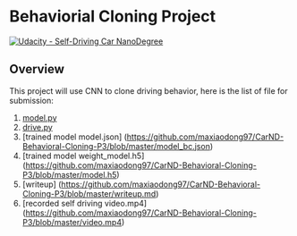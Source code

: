 # Behaviorial Cloning Project

[![Udacity - Self-Driving Car NanoDegree](https://s3.amazonaws.com/udacity-sdc/github/shield-carnd.svg)](http://www.udacity.com/drive)

Overview
---

This project will use CNN to clone driving behavior, here is the list of file for submission:

1. [model.py](https://github.com/maxiaodong97/CarND-Behavioral-Cloning-P3/blob/master/model.py)
2. [drive.py](https://github.com/maxiaodong97/CarND-Behavioral-Cloning-P3/blob/master/drive.py)
3. [trained model model.json] (https://github.com/maxiaodong97/CarND-Behavioral-Cloning-P3/blob/master/model_bc.json)
4. [trained model weight_model.h5] (https://github.com/maxiaodong97/CarND-Behavioral-Cloning-P3/blob/master/model.h5)
5. [writeup] (https://github.com/maxiaodong97/CarND-Behavioral-Cloning-P3/blob/master/writeup.md)
6. [recorded self driving video.mp4] (https://github.com/maxiaodong97/CarND-Behavioral-Cloning-P3/blob/master/video.mp4)

